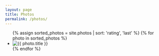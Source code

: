 ```yaml
---
layout: page
title: Photos
permalink: /photos/
---
```


<div class="container container--lg">
<ul class="photos">
  {% assign sorted_photos = site.photos | sort: 'rating', 'last' %}
  {% for photo in sorted_photos %}
    <li>
      <img src="/assets/images/{{ photo.image }}" alt="{{ photo.title }}" />
    </li>
  {% endfor %}
</ul>
</div>